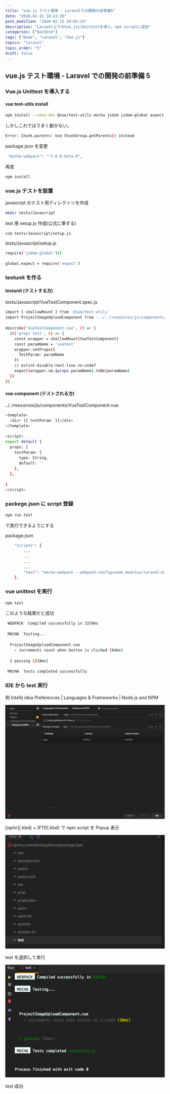 ```yaml
---
title: "vue.js テスト環境 - Laravelでの開発の前準備5"
date: "2020-02-15 18:23:36"
post_modified: "2020-02-15 20:05:24"
description: "Laravel上でのVue.jsにUnittestを導入。npm scriptに追加"
categories: ["BackEnd"]
tags: ["Node", "Laravel", "Vue.js"]
topics: "laravel"
topic_order: "5"
draft: false
---
```


## vue.js テスト環境 - Laravel での開発の前準備 5

### Vue.js Unittest を導入する

#### vue test-utils install

```bash
npm install --save-dev @vue/test-utils mocha jsdom jsdom-global expect
```

しかしこれではうまく動かない。

```bash
Error: Chunk.parents: Use ChunkGroup.getParents() instead
```

package.json を変更

```bash
 "mocha-webpack": "^2.0.0-beta.0",
```

再度

```bash
npm install
```

### vue.js テストを設置

javascript のテスト用ディレクトリを作成

```bash
mkdir tests/Javascript
```

test 用 setup.js 作成(公式に準ずる)

```bash
vim tests/Javascript/setup.js
```

tests/Javascript/setup.js

```bash
require('jsdom-global')()

global.expect = require('expect')
```

### testunit を作る

#### testunit (テストする方)

tests/Javascript/VueTestComponent.spec.js

```bash
import { shallowMount } from '@vue/test-utils'
import ProjectImageUploadComponent from '../../resources/js/components/VueTestComponent.vue'

describe('VueTestComponent.vue', () => {
  it('props test', () => {
    const wrapper = shallowMount(VueTestComponent)
    const paramName = 'vuetest'
    wrapper.setProps({
      TestParam: paramName
    })
    // eslint-disable-next-line no-undef
    expect(wrapper.vm.$props.paramName).toBe(paramName)
  })
})
```

#### vue component (テストされる方)

../../resources/js/components/VueTestComponent.vue

```bash
<template>
  <div> {{ testParam: }}</div>
</template>

<script>
export default {
  props: {
    testParam: {
      type: String,
      default: ''
    },
  },

}
</script>
```

### packege.json に script 登録

```bash
npm run test
```

で実行できるようにする

package.json

```bash
    "scripts": {
        ...
        ...
        ...
        ...
        "test": "mocha-webpack --webpack-config=node_modules/laravel-mix/setup/webpack.config.js --require tests/Javascript/setup.js tests/Javascript/**/*.spec.js"
    },
```

### vue unittest を実行

```bash
npm test
```

このような結果だと成功

```bash
 WEBPACK  Compiled successfully in 3370ms

 MOCHA  Testing...

  ProjectImageUploadComponent.vue
    ✓ increments count when button is clicked (64ms)

  1 passing (210ms)

 MOCHA  Tests completed successfully
```

### IDE から test 実行

例 Intellij idea Preferences \| Languages & Frameworks \| Node.js and NPM

![image](images/Screen-Shot-2020-02-15-at-18.04.51.png)

[optin]{.kbd} + [F11]{.kbd} で npm script を Popup 表示

![image](images/Screen-Shot-2020-02-15-at-18.06.52.png)

test を選択して実行

![image](images/Screen-Shot-2020-02-15-at-18.07.53.png)

test 成功
